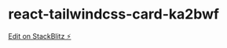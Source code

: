 # react-tailwindcss-card-ka2bwf

[Edit on StackBlitz ⚡️](https://stackblitz.com/edit/react-tailwindcss-card-ka2bwf)